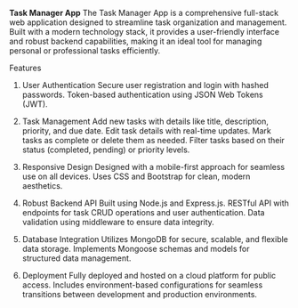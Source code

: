 **Task Manager App**
The Task Manager App is a comprehensive full-stack web application designed to streamline task organization and management. Built with a modern technology stack, it provides a user-friendly interface and robust backend capabilities, making it an ideal tool for managing personal or professional tasks efficiently.

Features

1. User Authentication
Secure user registration and login with hashed passwords.
Token-based authentication using JSON Web Tokens (JWT).

2. Task Management
Add new tasks with details like title, description, priority, and due date.
Edit task details with real-time updates.
Mark tasks as complete or delete them as needed.
Filter tasks based on their status (completed, pending) or priority levels.

3. Responsive Design
Designed with a mobile-first approach for seamless use on all devices.
Uses CSS and Bootstrap for clean, modern aesthetics.

4. Robust Backend API
Built using Node.js and Express.js.
RESTful API with endpoints for task CRUD operations and user authentication.
Data validation using middleware to ensure data integrity.

5. Database Integration
Utilizes MongoDB for secure, scalable, and flexible data storage.
Implements Mongoose schemas and models for structured data management.


6. Deployment
Fully deployed and hosted on a cloud platform for public access.
Includes environment-based configurations for seamless transitions between development and production environments.
